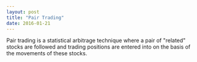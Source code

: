 ```yaml
---
layout: post
title: "Pair Trading"
date: 2016-01-21
---
```


Pair trading is a statistical arbitrage technique where a pair of "related" stocks are followed and trading positions are entered into on the basis of the movements of these stocks. 